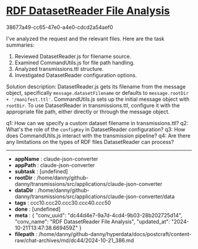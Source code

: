 # [RDF DatasetReader File Analysis](https://claude.ai/chat/dc44d4e7-9a7d-4cd4-9b03-28b202725d14)

38677a49-cc65-47e0-a4e0-cdcd2a54aef0

 I've analyzed the request and the relevant files. Here are the task summaries:

1. Reviewed DatasetReader.js for filename source.
2. Examined CommandUtils.js for file path handling.
3. Analyzed transmissions.ttl structure.
4. Investigated DatasetReader configuration options.

Solution description:
DatasetReader.js gets its filename from the message object, specifically `message.datasetFilename` or defaults to `message.rootDir + '/manifest.ttl'`. CommandUtils.js sets up the initial message object with `rootDir`. To use DatasetReader in transmissions.ttl, configure it with the appropriate file path, either directly or through the message object.

q1: How can we specify a custom dataset filename in transmissions.ttl?
q2: What's the role of the `configKey` in DatasetReader configuration?
q3: How does CommandUtils.js interact with the transmission pipeline?
q4: Are there any limitations on the types of RDF files DatasetReader can process?

---

* **appName** : claude-json-converter
* **appPath** : claude-json-converter
* **subtask** : [undefined]
* **rootDir** : /home/danny/github-danny/transmissions/src/applications/claude-json-converter
* **dataDir** : /home/danny/github-danny/transmissions/src/applications/claude-json-converter/data
* **tags** : ccc10.ccc20.ccc30.ccc40.ccc50
* **done** : [undefined]
* **meta** : {
  "conv_uuid": "dc44d4e7-9a7d-4cd4-9b03-28b202725d14",
  "conv_name": "RDF DatasetReader File Analysis",
  "updated_at": "2024-10-21T13:47:38.669459Z"
}
* **filepath** : /home/danny/github-danny/hyperdata/docs/postcraft/content-raw/chat-archives/md/dc44/2024-10-21_386.md